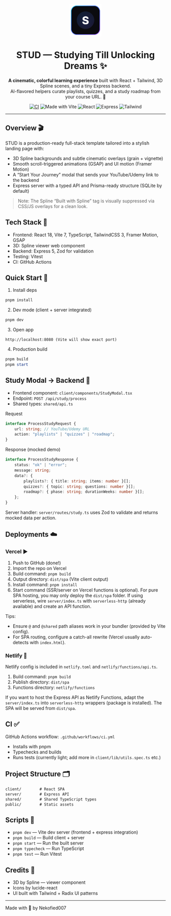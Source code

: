 <div align="center">

<img src="./assets/logo.svg" alt="STUD Logo" width="100" />

<h1>STUD — Studying Till Unlocking Dreams ✨</h1>

<p>
<strong>A cinematic, colorful learning experience</strong> built with React + Tailwind, 3D Spline scenes, and a tiny Express backend. <br/>
AI-flavored helpers curate playlists, quizzes, and a study roadmap from your course URL. 🚀
</p>

<p>
<a href="https://github.com/Nekofied007/STUD-Studying-Till-Unlocking-Dreams/actions"><img alt="CI" src="https://github.com/Nekofied007/STUD-Studying-Till-Unlocking-Dreams/actions/workflows/ci.yml/badge.svg" /></a>
<img alt="Made with Vite" src="https://img.shields.io/badge/Vite-7.x-646CFF?logo=vite&logoColor=white" />
<img alt="React" src="https://img.shields.io/badge/React-18-61DAFB?logo=react&logoColor=061c24" />
<img alt="Express" src="https://img.shields.io/badge/Express-5-black?logo=express&logoColor=white" />
<img alt="Tailwind" src="https://img.shields.io/badge/TailwindCSS-3-38BDF8?logo=tailwindcss&logoColor=white" />
</p>

</div>

---

## Overview 🎬

STUD is a production-ready full-stack template tailored into a stylish landing page with:
- 3D Spline backgrounds and subtle cinematic overlays (grain + vignette)
- Smooth scroll-triggered animations (GSAP) and UI motion (Framer Motion)
- A “Start Your Journey” modal that sends your YouTube/Udemy link to the backend
- Express server with a typed API and Prisma-ready structure (SQLite by default)

> Note: The Spline “Built with Spline” tag is visually suppressed via CSS/JS overlays for a clean look.

## Tech Stack 🧰

- Frontend: React 18, Vite 7, TypeScript, TailwindCSS 3, Framer Motion, GSAP
- 3D: Spline viewer web component
- Backend: Express 5, Zod for validation
- Testing: Vitest
- CI: GitHub Actions

## Quick Start 🏁

1) Install deps

```powershell
pnpm install
```

2) Dev mode (client + server integrated)

```powershell
pnpm dev
```

3) Open app

```text
http://localhost:8080 (Vite will show exact port)
```

4) Production build

```powershell
pnpm build
pnpm start
```

## Study Modal → Backend 🔗

- Frontend component: `client/components/StudyModal.tsx`
- Endpoint: `POST /api/study/process`
- Shared types: `shared/api.ts`

Request

```ts
interface ProcessStudyRequest {
	url: string; // YouTube/Udemy URL
	action: "playlists" | "quizzes" | "roadmap";
}
```

Response (mocked demo)

```ts
interface ProcessStudyResponse {
	status: "ok" | "error";
	message: string;
	data?: {
		playlists?: { title: string; items: number }[];
		quizzes?: { topic: string; questions: number }[];
		roadmap?: { phase: string; durationWeeks: number }[];
	};
}
```

Server handler: `server/routes/study.ts` uses Zod to validate and returns mocked data per action.

## Deployments ☁️

### Vercel ▶️

1. Push to GitHub (done!)
2. Import the repo on Vercel
3. Build command: `pnpm build`
4. Output directory: `dist/spa` (Vite client output)
5. Install command: `pnpm install`
6. Start command (SSR/server on Vercel functions is optional). For pure SPA hosting, you may only deploy the `dist/spa` folder. If using serverless, wire `server/index.ts` with `serverless-http` (already available) and create an API function.

Tips:
- Ensure `@` and `@shared` path aliases work in your bundler (provided by Vite config).
- For SPA routing, configure a catch-all rewrite (Vercel usually auto-detects with `index.html`).

### Netlify 🚀

Netlify config is included in `netlify.toml` and `netlify/functions/api.ts`.

1. Build command: `pnpm build`
2. Publish directory: `dist/spa`
3. Functions directory: `netlify/functions`

If you want to host the Express API as Netlify Functions, adapt the `server/index.ts` into `serverless-http` wrappers (package is installed). The SPA will be served from `dist/spa`.

## CI ✅

GitHub Actions workflow: `.github/workflows/ci.yml`
- Installs with pnpm
- Typechecks and builds
- Runs tests (currently light; add more in `client/lib/utils.spec.ts` etc.)

## Project Structure 🗂️

```
client/        # React SPA
server/        # Express API
shared/        # Shared TypeScript types
public/        # Static assets
```

## Scripts 📜

- `pnpm dev` — Vite dev server (frontend + express integration)
- `pnpm build` — Build client + server
- `pnpm start` — Run the built server
- `pnpm typecheck` — Run TypeScript
- `pnpm test` — Run Vitest

## Credits 💜

- 3D by Spline — viewer component
- Icons by lucide-react
- UI built with Tailwind + Radix UI patterns

---

Made with 💫 by Nekofied007
